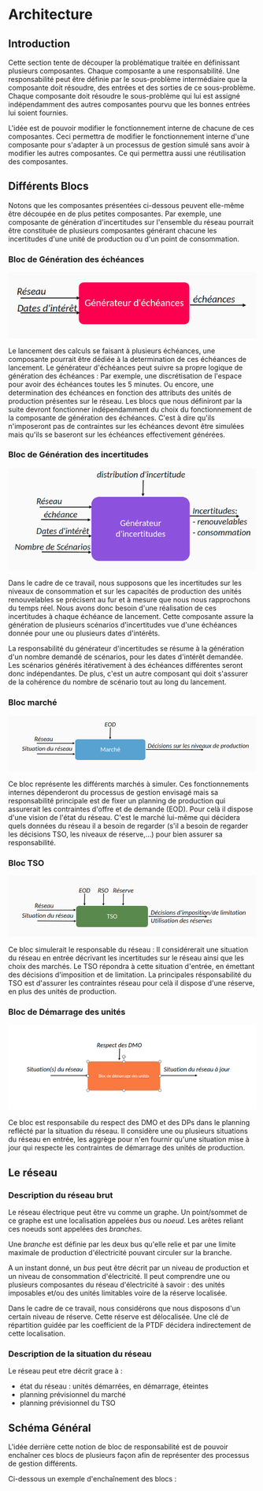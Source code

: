 # Architecture

## Introduction

Cette section tente de découper la problématique traitée en définissant plusieurs composantes.
Chaque composante a une responsabilité.
Une responsabilité peut être définie par le sous-problème intermédiaire que la composante doit résoudre, des entrées et des sorties de ce sous-problème.
Chaque composante doit résoudre le sous-problème qui lui est assigné indépendamment des autres composantes pourvu que les bonnes entrées lui soient fournies.

L'idée est de pouvoir modifier le fonctionnement interne de chacune de ces composantes.
 Ceci permettra de modifier le fonctionnement interne d'une composante pour s'adapter à un processus de gestion simulé sans avoir à modifier les autres composantes. Ce qui permettra aussi une réutilisation des composantes.

## Différents Blocs

Notons que les composantes présentées ci-dessous peuvent elle-même être découpée en de plus petites composantes.
Par exemple, une composante de génération d'incertitudes sur l'ensemble du réseau pourrait être constituée de plusieurs composantes générant chacune les incertitudes d'une unité de production ou d'un point de consommation.

### Bloc de Génération des échéances

![Bloc de génération des échéances](../figs/bloc_gen_ech.png)

Le lancement des calculs se faisant à plusieurs échéances, une composante pourrait être dédiée à la determination de ces échéances de lancement.
Le générateur d'échéances peut suivre sa propre logique de génération des échéances : Par exemple, une discrétisation de l'espace pour avoir des échéances toutes les 5 minutes. Ou encore, une determination des échéances en fonction des attributs des unités de production présentes sur le réseau.
Les blocs que nous définiront par la suite devront fonctionner indépendamment du choix du fonctionnement de la composante de génération des échéances. C'est à dire qu'ils n'imposeront pas de contraintes sur les échéances devont être simulées mais qu'ils se baseront sur les échéances effectivement générées.

### Bloc de Génération des incertitudes

![Bloc de génération des incertitudes](../figs/bloc_gen_incertitudes.png)

Dans le cadre de ce travail, nous supposons que les incertitudes sur les niveaux de consommation et sur les capacités de production des unités renouvelables se précisent au fur et à mesure que nous nous rapprochons du temps réel.
Nous avons donc besoin d'une réalisation de ces incertitudes à chaque échéance de lancement.
Cette composante assure la génération de plusieurs scénarios d'incertitudes vue d'une échéances donnée pour une ou plusieurs dates d'intérêts.

La responsabilité du générateur d'incertitudes se résume à la génération d'un nombre demandé de scénarios, pour les dates d'intérêt demandée. Les scénarios générés itérativement à des échéances différentes seront donc indépendantes. De plus, c'est un autre composant qui doit s'assurer de la cohérence du nombre de scénario tout au long du lancement.

### Bloc marché

![Bloc du marché](../figs/bloc_marche.png)

Ce bloc représente les différents marchés à simuler. Ces fonctionnements internes dépenderont du processus de gestion envisagé mais sa responsabilité principale est de fixer un planning de production qui assurerait les contraintes d'offre et de demande (EOD).
Pour celà il dispose d'une vision de l'état du réseau.
C'est le marché lui-même qui décidera quels données du réseau il a besoin de regarder (s'il a besoin de regarder les décisions TSO, les niveaux de réserve,...) pour bien assurer sa responsabilité.

### Bloc TSO

![Bloc du TSO](../figs/bloc_tso.png)

Ce bloc simulerait le responsable du réseau : Il considérerait une situation du réseau en entrée décrivant les incertitudes sur le réseau ainsi que les choix des marchés. Le TSO répondra à cette situation d'entrée, en émettant des décisions d'imposition et de limitation. La principales résponsabilité du TSO est d'assurer les contraintes réseau pour celà il dispose d'une réserve, en plus des unités de production.

### Bloc de Démarrage des unités

![Bloc du TSO](../figs/bloc_dmo.png)

Ce bloc est responsabile du respect des DMO et des DPs dans le planning reflécté par la situation du réseau. Il considère une ou plusieurs situations du réseau en entrée, les aggrège pour n'en fournir qu'une situation mise à jour qui respecte les contraintes de démarrage des unités de production.


## Le réseau

### Description du réseau brut

Le réseau électrique peut être vu comme un graphe. Un point/sommet de ce graphe est une localisation appelées _bus_ ou _noeud_. Les arêtes reliant ces noeuds sont appelées des _branches_.

Une _branche_ est définie par les deux bus qu'elle relie et par une limite maximale de production d'électricité pouvant circuler sur la branche.

A un instant donné, un _bus_ peut être décrit par un niveau de production et un niveau de consommation d'électricité. Il peut comprendre une ou plusieurs composantes du réseau d'électricité à savoir : des unités imposables et/ou des unités limitables voire de la réserve localisée.

Dans le cadre de ce travail, nous considérons que nous disposons d'un certain niveau de réserve. Cette réserve est délocalisée. Une clé de répartition guidée par les coefficient de la PTDF décidera indirectement de cette localisation.

### Description de la situation du réseau

Le réseau peut etre décrit grace à :

- état du réseau : unités démarrées, en démarrage, éteintes
- planning prévisionnel du marché
- planning prévisionnel du TSO

<!-- ![Bloc du TSO](../figs/network.png) -->

## Schéma Général

L'idée derrière cette notion de bloc de responsabilité est de pouvoir enchaîner ces blocs de plusieurs façon afin de représenter des processus de gestion différents.

Ci-dessous un exemple d'enchaînement des blocs :

<!-- ![Bloc du TSO](../figs/bloc_enchainement.png) -->
